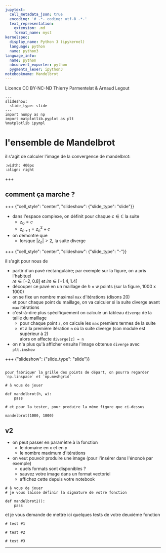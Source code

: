 ```yaml
---
jupytext:
  cell_metadata_json: true
  encoding: '# -*- coding: utf-8 -*-'
  text_representation:
    extension: .md
    format_name: myst
kernelspec:
  display_name: Python 3 (ipykernel)
  language: python
  name: python3
language_info:
  name: python
  nbconvert_exporter: python
  pygments_lexer: ipython3
notebookname: Mandelbrot
---
```


<div class="licence">
<span>Licence CC BY-NC-ND</span>
<span>Thierry Parmentelat &amp; Arnaud Legout</span>
</div>

```{code-cell} ipython3
---
slideshow:
  slide_type: slide
---
import numpy as np
import matplotlib.pyplot as plt
%matplotlib ipympl
```

# l'ensemble de Mandelbrot

il s'agit de calculer l'image de la convergence de mandelbrot:

```{image} media/mandelbrot.svg
:width: 400px
:align: right
```

+++

## comment ça marche ?

+++ {"cell_style": "center", "slideshow": {"slide_type": "slide"}}

* dans l'espace complexe, on définit pour chaque $c\in\mathbb{C}$ la suite
   * $z_0 = c$
   * $z_{n+1} = z_n^2 + c$
* on démontre que 
  * lorsque $|z_n|>2$, la suite diverge

+++ {"cell_style": "center", "slideshow": {"slide_type": "-"}}

il s'agit pour nous de 

* partir d'un pavé rectangulaire; par exemple sur la figure, on a pris l'habituel  
  $re \in [-2, 0.8]$ et  $im \in [-1.4, 1.4]$
* découper ce pavé en un maillage de $h \times w$ points  (sur la figure, 1000 x 1000)
* on se fixe un nombre maximal `max` d'itérations (disons 20)  
  et pour chaque point du maillage, on va calculer si la suite diverge avant `max` itérations
* c'est-à-dire plus spécifiquement on calcule un tableau `diverge` de la taille du maillage
  * pour chaque point `z`, on calcule les `max` premiers termes de la suite
  * et à la première itération `n` où la suite diverge (son module est supérieur à 2)  
    alors on affecte `diverge[z] = n`
* on n'a plus qu'à afficher ensuite l'image obtenue `diverge` avec `plt.imshow`

+++ {"slideshow": {"slide_type": "slide"}}

````{admonition} indices

pour fabriquer la grille des points de départ, on pourra regarder `np.linspace` et `np.meshgrid`
````

```{code-cell} ipython3
# à vous de jouer

def mandelbrot(h, w):
    pass
```

```{code-cell} ipython3
# et pour la tester, pour produire la mème figure que ci-dessus

mandelbrot(1000, 1000)
```

## v2

* on peut passer en paramètre à la fonction
  * le domaine en x et en y
  * le nombre maximum d'itérations
* on veut pouvoir produire une image (pour l'insérer dans l'énoncé par exemple)
  * quels formats sont disponibles ?
  * sauvez votre image dans un format vectoriel
  * affichez cette depuis votre notebook

```{code-cell} ipython3
# à vous de jouer
# je vous laisse définir la signature de votre fonction

def mandelbrot2():
    pass
```

et je vous demande de mettre ici quelques tests de votre deuxième fonction

```{code-cell} ipython3
# test #1
```

```{code-cell} ipython3
# test #2
```

```{code-cell} ipython3
# test #3
```

----
